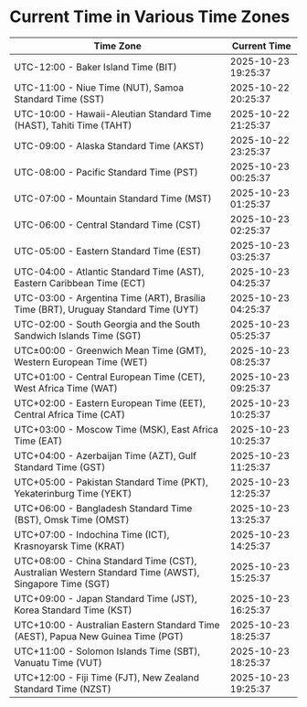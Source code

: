 # Current Time in Various Time Zones

| Time Zone | Current Time |
|-----------|--------------|
| UTC-12:00 - Baker Island Time (BIT) | 2025-10-23 19:25:37 |
| UTC-11:00 - Niue Time (NUT), Samoa Standard Time (SST) | 2025-10-22 20:25:37 |
| UTC-10:00 - Hawaii-Aleutian Standard Time (HAST), Tahiti Time (TAHT) | 2025-10-22 21:25:37 |
| UTC-09:00 - Alaska Standard Time (AKST) | 2025-10-22 23:25:37 |
| UTC-08:00 - Pacific Standard Time (PST) | 2025-10-23 00:25:37 |
| UTC-07:00 - Mountain Standard Time (MST) | 2025-10-23 01:25:37 |
| UTC-06:00 - Central Standard Time (CST) | 2025-10-23 02:25:37 |
| UTC-05:00 - Eastern Standard Time (EST) | 2025-10-23 03:25:37 |
| UTC-04:00 - Atlantic Standard Time (AST), Eastern Caribbean Time (ECT) | 2025-10-23 04:25:37 |
| UTC-03:00 - Argentina Time (ART), Brasília Time (BRT), Uruguay Standard Time (UYT) | 2025-10-23 04:25:37 |
| UTC-02:00 - South Georgia and the South Sandwich Islands Time (SGT) | 2025-10-23 05:25:37 |
| UTC±00:00 - Greenwich Mean Time (GMT), Western European Time (WET) | 2025-10-23 08:25:37 |
| UTC+01:00 - Central European Time (CET), West Africa Time (WAT) | 2025-10-23 09:25:37 |
| UTC+02:00 - Eastern European Time (EET), Central Africa Time (CAT) | 2025-10-23 10:25:37 |
| UTC+03:00 - Moscow Time (MSK), East Africa Time (EAT) | 2025-10-23 10:25:37 |
| UTC+04:00 - Azerbaijan Time (AZT), Gulf Standard Time (GST) | 2025-10-23 11:25:37 |
| UTC+05:00 - Pakistan Standard Time (PKT), Yekaterinburg Time (YEKT) | 2025-10-23 12:25:37 |
| UTC+06:00 - Bangladesh Standard Time (BST), Omsk Time (OMST) | 2025-10-23 13:25:37 |
| UTC+07:00 - Indochina Time (ICT), Krasnoyarsk Time (KRAT) | 2025-10-23 14:25:37 |
| UTC+08:00 - China Standard Time (CST), Australian Western Standard Time (AWST), Singapore Time (SGT) | 2025-10-23 15:25:37 |
| UTC+09:00 - Japan Standard Time (JST), Korea Standard Time (KST) | 2025-10-23 16:25:37 |
| UTC+10:00 - Australian Eastern Standard Time (AEST), Papua New Guinea Time (PGT) | 2025-10-23 18:25:37 |
| UTC+11:00 - Solomon Islands Time (SBT), Vanuatu Time (VUT) | 2025-10-23 18:25:37 |
| UTC+12:00 - Fiji Time (FJT), New Zealand Standard Time (NZST) | 2025-10-23 19:25:37 |
